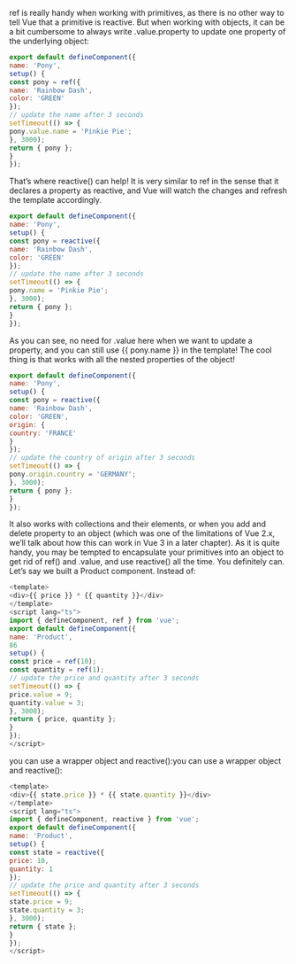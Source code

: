 ref is really handy when working with primitives, as there is no other way to tell Vue that a primitive is reactive. But when working with objects, it can be a bit cumbersome to always write .value.property to update one property of the underlying object:

```js
export default defineComponent({
name: 'Pony',
setup() {
const pony = ref({
name: 'Rainbow Dash',
color: 'GREEN'
});
// update the name after 3 seconds
setTimeout(() => {
pony.value.name = 'Pinkie Pie';
}, 3000);
return { pony };
}
});
```

That’s where reactive() can help! It is very similar to ref in the sense that it declares a property as reactive, and Vue will watch the changes and refresh the template accordingly.

```js
export default defineComponent({
name: 'Pony',
setup() {
const pony = reactive({
name: 'Rainbow Dash',
color: 'GREEN'
});
// update the name after 3 seconds
setTimeout(() => {
pony.name = 'Pinkie Pie';
}, 3000);
return { pony };
}
});
```

As you can see, no need for .value here when we want to update a property, and you can still use {{ pony.name }} in the template!
The cool thing is that works with all the nested properties of the object!

```js
export default defineComponent({
name: 'Pony',
setup() {
const pony = reactive({
name: 'Rainbow Dash',
color: 'GREEN',
origin: {
country: 'FRANCE'
}
});
// update the country of origin after 3 seconds
setTimeout(() => {
pony.origin.country = 'GERMANY';
}, 3000);
return { pony };
}
});
```

It also works with collections and their elements, or when you add and delete property to an object (which was one of the limitations of Vue 2.x, we’ll talk about how this can work in Vue 3 in a later
chapter).
As it is quite handy, you may be tempted to encapsulate your primitives into an object to get rid of ref() and .value, and use reactive() all the time. You definitely can. Let’s say we built a Product component. Instead of:

```js
<template>
<div>{{ price }} * {{ quantity }}</div>
</template>
<script lang="ts">
import { defineComponent, ref } from 'vue';
export default defineComponent({
name: 'Product',
86
setup() {
const price = ref(10);
const quantity = ref(1);
// update the price and quantity after 3 seconds
setTimeout(() => {
price.value = 9;
quantity.value = 3;
}, 3000);
return { price, quantity };
}
});
</script>
```

you can use a wrapper object and reactive():you can use a wrapper object and reactive():

```js
<template>
<div>{{ state.price }} * {{ state.quantity }}</div>
</template>
<script lang="ts">
import { defineComponent, reactive } from 'vue';
export default defineComponent({
name: 'Product',
setup() {
const state = reactive({
price: 10,
quantity: 1
});
// update the price and quantity after 3 seconds
setTimeout(() => {
state.price = 9;
state.quantity = 3;
}, 3000);
return { state };
}
});
</script>
```
